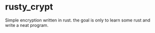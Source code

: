 # rusty_crypt
Simple encryption written in rust. the goal is only to learn some rust and write a neat program. 
